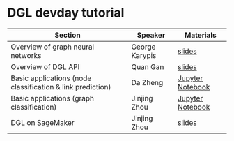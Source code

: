 # DGL devday tutorial

| Section | Speaker | Materials |
|-----------------------------------|----------------|------------|
| Overview of graph neural networks | George Karypis | [slides](https://github.com/zheng-da/DGL_devday_tutorial/blob/master/AWS%20Dev%20Day_PPT%202019.pptx) |
| Overview of DGL API | Quan Gan | [slides](https://github.com/zheng-da/DGL_devday_tutorial/blob/master/intro/slides.pdf) |
| Basic applications (node classification & link prediction) | Da Zheng | [Jupyter Notebook](https://github.com/zheng-da/DGL_devday_tutorial/blob/master/BasicTasks.ipynb) |
| Basic applications (graph classification) | Jinjing Zhou | [Jupyter Notebook](https://github.com/zheng-da/DGL_devday_tutorial/blob/master/graph_classification_tutorial.ipynb) |
| DGL on SageMaker | Jinjing Zhou | [slides](https://github.com/zheng-da/DGL_devday_tutorial/blob/master/asset/sagemaker.pptx) |

